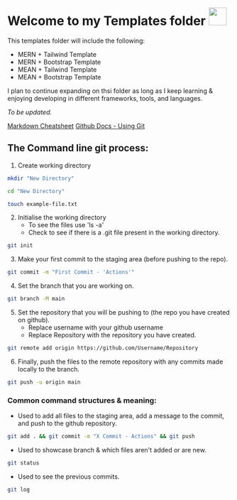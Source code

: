<div>
    <h1>Welcome to my Templates folder <span><img src="https://camo.githubusercontent.com/e8e7b06ecf583bc040eb60e44eb5b8e0ecc5421320a92929ce21522dbc34c891/68747470733a2f2f6d656469612e67697068792e636f6d2f6d656469612f6876524a434c467a6361737252346961377a2f67697068792e676966" width="40" height="40"></span></h1>
</div>

This templates folder will include the following:

- MERN + Tailwind Template
- MERN + Bootstrap Template
- MEAN + Tailwind Template
- MEAN + Bootstrap Template

I plan to continue expanding on thsi folder as long as I keep learning & enjoying developing in different frameworks, tools, and languages.

*To be updated.*

<a href="https://www.markdownguide.org/cheat-sheet/">Markdown Cheatsheet</a>
<a href="https://docs.github.com/en/get-started/using-git/about-git">Github Docs - Using Git</a>

## The Command line git process:

1. Create working directory
```sh
mkdir "New Directory"
```
```sh
cd "New Directory"
```
```sh
touch example-file.txt
```
2. Initialise the working directory
    - To see the files use 'ls -a'
    - Check to see if there is a .git file present in the working directory.
```sh
git init
```
3. Make your first commit to the staging area (before pushing to the repo).
```sh
git commit -m "First Commit - 'Actions'"
```
4. Set the branch that you are working on.
```sh
git branch -M main
```
5. Set the repository that you will be pushing to (the repo you have created on github).
    - Replace username with your github username
    - Replace Repository with the repository you have created.
```sh
git remote add origin https://github.com/Username/Repository
```
6. Finally, push the files to the remote repository with any commits made locally to the branch.
```sh
git push -u origin main
```

### Common command structures & meaning:

- Used to add all files to the staging area, add a message to the commit, and push to the github repository.
```sh
git add . && git commit -m "X Commit - Actions" && git push
```
- Used to showcase branch & which files aren't added or are new.
```sh
git status
```
- Used to see the previous commits.
```sh
git log
```